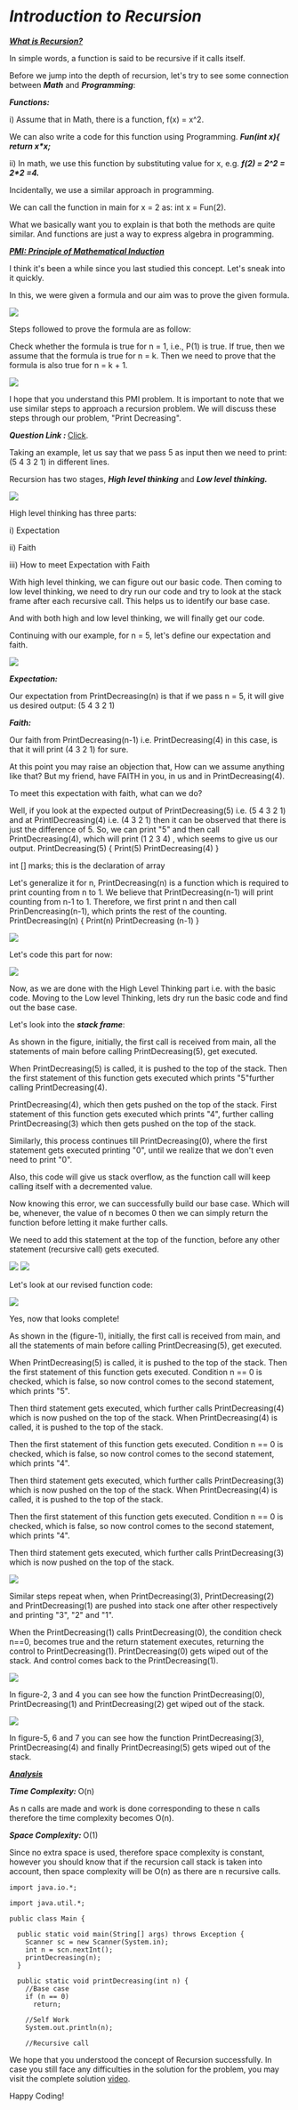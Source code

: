 <h1><i><b>Introduction to Recursion</b></i></h1>

<i style="text-decoration:underline"><b>What is Recursion?</b></i>

In simple words, a function is said to be recursive if it calls itself.

Before we jump into the depth of recursion, let's try to see some connection between <i><b>Math</b></i> and <i><b>Programming</b></i>:

<i><b>Functions:</b></i>

i) Assume that in Math, there is a function, f(x) = x^2. 

We can also write a code for this function using Programming.
    <i><b>Fun(int x){ return x*x;</b></i>

ii) In math, we use this function by substituting value for x, e.g. <i><b>f(2) = 2^2 = 2*2 =4.</b></i>

Incidentally, we use a similar approach in programming. 

We can call the function in main for x = 2 as: int x = Fun(2).

What we basically want you to explain is that both the methods are quite similar. And functions are just a way to express algebra in programming.

<i style="text-decoration:underline"><b>PMI: Principle of Mathematical Induction</b></i>

I think it's been a while since you last studied this concept. Let's sneak into it quickly.

In this, we were given a formula and our aim was to prove the given formula.

<img src="https://pepvids.sgp1.cdn.digitaloceanspaces.com/articles/print_decreasing/print_decreasing_1.png">

Steps followed to prove the formula are as follow:

Check whether the formula is true for n = 1, i.e., P(1) is true.
If true, then we assume that the formula is true for n = k.
Then we need to prove that the formula is also true for n = k + 1.

<img src="https://pepvids.sgp1.cdn.digitaloceanspaces.com/articles/print_decreasing/print_decreasing_2.png">

I hope that you understand this PMI problem. It is important to note that we use similar steps to approach a recursion problem. We will discuss these steps through our problem, "Print Decreasing".

<i><b>Question Link : </b></i>[Click](https://www.pepcoding.com/resources/online-java-foundation/introduction-to-recursion/print-decreasing-official/ojquestion).

Taking an example, let us say that we pass 5 as input then we need to print:(5 4 3 2 1) in different lines.

Recursion has two stages, <i><b>High level thinking</b></i> and <i><b>Low level thinking.</b></i>

<img src="https://pepvids.sgp1.cdn.digitaloceanspaces.com/articles/print_decreasing/print_decreasing_3.png">

High level thinking has three parts:

i) Expectation

ii) Faith

iii) How to meet Expectation with Faith

With high level thinking, we can figure out our basic code. Then coming to low level thinking, we need to dry run our code and try to look at the stack frame after each recursive call. This helps us to identify our base case.

And with both high and low level thinking, we will finally get our code.

Continuing with our example, for n = 5, let's define our expectation and faith.

<img src="https://pepvids.sgp1.cdn.digitaloceanspaces.com/articles/print_decreasing/print_decreasing_4.png">

<i><b>Expectation: </b></i>

Our expectation from PrintDecreasing(n) is that if we pass n = 5, it will give us desired output: (5 4 3 2 1)

<i><b>Faith: </b></i>

Our faith from PrintDecreasing(n-1) i.e. PrintDecreasing(4) in this case, is that it will print (4 3 2 1) for sure.

At this point you may raise an objection that, How can we assume anything like that? But my friend, have FAITH in you, in us and in PrintDecreasing(4).

To meet this expectation with faith, what can we do?

Well, if you look at the expected output of PrintDecreasing(5) i.e. (5 4 3 2 1) and at PrintIDecreasing(4) i.e. (4 3 2 1) then it can be observed that there is just the difference of 5. So, we can print "5" and then call PrintDecreasing(4), which will print (1 2 3 4) , which seems to give us our output.
PrintDecreasing(5) { Print(5) PrintDecreasing(4) }

int [] marks; this is the declaration of array

Let's generalize it for n, PrintDecreasing(n) is a function which is required to print counting from n to 1. We believe that PrintDecreasing(n-1) will print counting from n-1 to 1. Therefore, we first print n and then call PrinDencreasing(n-1), which prints the rest of the counting.
PrintDecreasing(n) { Print(n) PrintDecreasing (n-1) }

<img src="https://pepvids.sgp1.cdn.digitaloceanspaces.com/articles/print_decreasing/print_decreasing_5.png">

Let's code this part for now:

<img src="https://pepvids.sgp1.cdn.digitaloceanspaces.com/articles/print_decreasing/print_decreasing_6.png">

Now, as we are done with the High Level Thinking part i.e. with the basic code. Moving to the Low level Thinking, lets dry run the basic code and find out the base case.

Let's look into the <i><b>stack frame</b></i>:

As shown in the figure, initially, the first call is received from main, all the statements of main before calling PrintDecreasing(5), get executed.

When PrintDecreasing(5) is called, it is pushed to the top of the stack. Then the first statement of this function gets executed which prints "5"further calling PrintDecreasing(4).

PrintDecreasing(4), which then gets pushed on the top of the stack. First statement of this function gets executed which prints "4", further calling PrintDecreasing(3) which then gets pushed on the top of the stack.

Similarly, this process continues till PrintDecreasing(0), where the first statement gets executed printing "0", until we realize that we don't even need to print "0". 

Also, this code will give us stack overflow, as the function call will keep calling itself with a decremented value.

Now knowing this error, we can successfully build our base case. Which will be, whenever, the value of n becomes 0 then we can simply return the function before letting it make further calls.

We need to add this statement at the top of the function, before any other statement (recursive call) gets executed.

<img src="https://pepvids.sgp1.cdn.digitaloceanspaces.com/articles/print_decreasing/print_decreasing_7.png">

<img src="https://pepvids.sgp1.cdn.digitaloceanspaces.com/articles/print_decreasing/print_decreasing_8.png">

Let's look at our revised function code:

<img src="https://pepvids.sgp1.cdn.digitaloceanspaces.com/articles/print_decreasing/print_decreasing_9.png">

Yes, now that looks complete!

As shown in the (figure-1), initially, the first call is received from main, and all the statements of main before calling PrintDecreasing(5), get executed.

When PrintDecreasing(5) is called, it is pushed to the top of the stack. Then the first statement of this function gets executed. Condition n == 0 is checked, which is false, so now control comes to the second statement, which prints "5". 

Then third statement gets executed, which further calls PrintDecreasing(4) which is now pushed on the top of the stack.
When PrintDecreasing(4) is called, it is pushed to the top of the stack. 

Then the first statement of this function gets executed. Condition n == 0 is checked, which is false, so now control comes to the second statement, which prints "4". 

Then third statement gets executed, which further calls PrintDecreasing(3) which is now pushed on the top of the stack.
When PrintDecreasing(4) is called, it is pushed to the top of the stack. 

Then the first statement of this function gets executed. Condition n == 0 is checked, which is false, so now control comes to the second statement, which prints "4".

Then third statement gets executed, which further calls PrintDecreasing(3) which is now pushed on the top of the stack.

<img src="https://pepvids.sgp1.cdn.digitaloceanspaces.com/articles/print_decreasing/print_decreasing_10.png">

Similar steps repeat when, when PrintDecreasing(3), PrintDecreasing(2) and PrintDecreasing(1) are pushed into stack one after other respectively and printing "3", "2" and "1".

When the PrintDecreasing(1) calls PrintDecreasing(0), the condition check n==0, becomes true and the return statement executes, returning the control to PrintDecreasing(1).
PrintDecreasing(0) gets wiped out of the stack. And control comes back to the PrintDecreasing(1).

<img src="https://pepvids.sgp1.cdn.digitaloceanspaces.com/articles/print_decreasing/print_decreasing_11.png">

In figure-2, 3 and 4 you can see how the function PrintDecreasing(0), PrintDecreasing(1) and PrintDecreasing(2) get wiped out of the stack.

<img src="https://pepvids.sgp1.cdn.digitaloceanspaces.com/articles/print_decreasing/print_decreasing_12.png">

In figure-5, 6 and 7 you can see how the function PrintDecreasing(3), PrintDecreasing(4) and finally PrintDecreasing(5) gets wiped out of the stack.

<i style="text-decoration:underline"><b>Analysis</b></i>

<i><b>Time Complexity: </b></i>O(n)

As n calls are made and work is done corresponding to these n calls therefore the time complexity becomes O(n).

<i><b>Space Complexity: </b></i>O(1)

Since no extra space is used, therefore space complexity is constant, however you should know that if the recursion call stack is taken into account, then space complexity will be O(n) as there are n recursive calls.

```
import java.io.*;

import java.util.*;

public class Main {

  public static void main(String[] args) throws Exception {
    Scanner sc = new Scanner(System.in);
    int n = scn.nextInt();
    printDecreasing(n);
  }

  public static void printDecreasing(int n) {
    //Base case
    if (n == 0)
      return;

    //Self Work
    System.out.println(n);

    //Recursive call
```
We hope that you understood the concept of Recursion successfully. In case you still face any difficulties in the solution for the problem, you may visit the complete solution [video](https://www.youtube.com/watch?v=BWr4zBiRtJY).

Happy Coding!